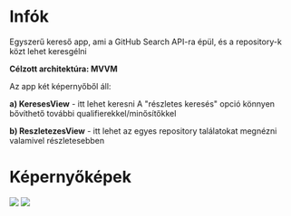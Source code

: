 <h1>Infók</h1>
Egyszerű kereső app, ami a GitHub Search API-ra épül, és a repository-k közt lehet keresgélni

<b>Célzott architektúra: MVVM</b>

Az app két képernyőből áll:

<b>a) KeresesView</b> - itt lehet keresni
  A "részletes keresés" opció könnyen bővíthető további qualifierekkel/minősítőkkel
  
<b>b) ReszletezesView</b> - itt lehet az egyes repository találatokat megnézni valamivel részletesebben

<h1>Képernyőképek</h1>
<img src="https://drive.google.com/file/d/1BsCU7-KRwdCjKOlt05WqAA2M9KS74TNz/view?usp=drive_link">
<img src="https://drive.google.com/file/d/1cqwg6q2zgTwNt-lttlcOMsjiWWe7_Zp5/view?usp=drive_link">
